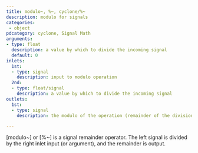 ```yaml
---
title: modulo~, %~, cyclone/%~
description: modulo for signals
categories:
 - object
pdcategory: cyclone, Signal Math
arguments:
- type: float
  description: a value by which to divide the incoming signal
  default: 0
inlets:
  1st:
  - type: signal
    description: input to modulo operation
  2nd:
  - type: float/signal
    description: a value by which to divide the incoming signal
outlets:
  1st:
  - type: signal
    description: the modulo of the operation (remainder of the division)

---
```


[modulo~] or [%~] is a signal remainder operator. The left signal is divided by the right inlet input (or argument), and the remainder is output.

